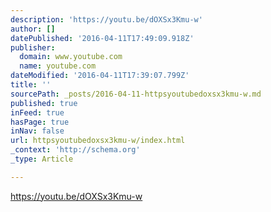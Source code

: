 ```yaml
---
description: 'https://youtu.be/dOXSx3Kmu-w'
author: []
datePublished: '2016-04-11T17:49:09.918Z'
publisher:
  domain: www.youtube.com
  name: youtube.com
dateModified: '2016-04-11T17:39:07.799Z'
title: ''
sourcePath: _posts/2016-04-11-httpsyoutubedoxsx3kmu-w.md
published: true
inFeed: true
hasPage: true
inNav: false
url: httpsyoutubedoxsx3kmu-w/index.html
_context: 'http://schema.org'
_type: Article

---
```

https://youtu.be/dOXSx3Kmu-w